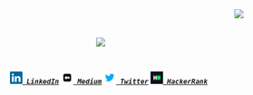 <img align="right" src="https://visitor-badge.laobi.icu/badge?page_id=farhanlabib.farhanlabib">

<h1 align="center">
  <a href="https://git.io/typing-svg">
    <img src="https://readme-typing-svg.herokuapp.com/?lines=Hello,+There!+👋;This+is+Farhan+Labib..;Nice+to+meet+you!&center=true&size=30">
  </a>
</h1>

<!-- Social icons section -->
<h5 align="center">
  <code>
    <a href="https://www.linkedin.com/in/farhan-labib/" title="LinkedIn Profile"><img width="22" src="images/linkedin.svg"> LinkedIn</a></code>
  <code><a href="https://medium.com/@farhan-labib" title="Medium"><img width="22" src="images/medium.png"> Medium</a></code>
  <code><a href="https://twitter.com/farhan_labib4" title="Twitter Profile"><img width="22" src="images/twitter.png"> Twitter</a></code>
  <code><a href="https://www.hackerrank.com/farhan_labib4" title="Instagram Profile"><img width="22" src="images/hackerrank.png"> HackerRank</a></code>
</h5>
<br>




<!--
**farhanlabib/farhanlabib** is a ✨ _special_ ✨ repository because its `README.md` (this file) appears on your GitHub profile.

Here are some ideas to get you started:

- 🔭 I’m currently working on ...
- 🌱 I’m currently learning ...
- 👯 I’m looking to collaborate on ...
- 🤔 I’m looking for help with ...
- 💬 Ask me about ...
- 📫 How to reach me: ...
- 😄 Pronouns: ...
- ⚡ Fun fact: ...
-->
